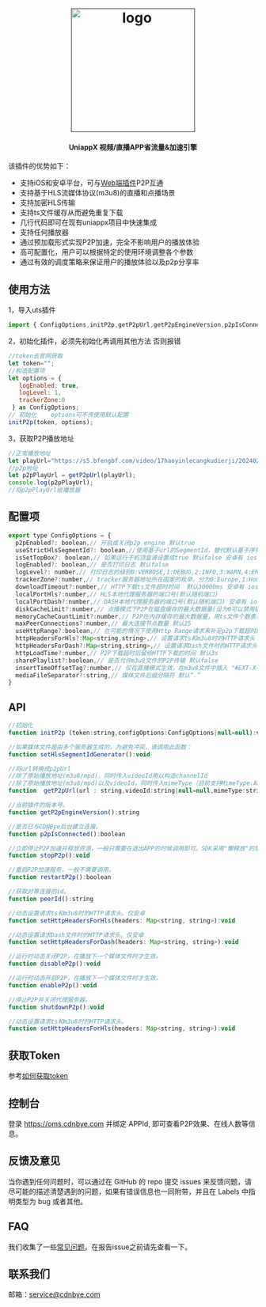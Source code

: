 <h1 align="center"><a href="" target="_blank" rel="noopener noreferrer"><img width="250" src="https://www.cdnbye.com/img/logo.png" alt="logo"></a></h1>
<h4 align="center">UniappX 视频/直播APP省流量&加速引擎</h4>


该插件的优势如下：
- 支持iOS和安卓平台，可与[Web端插件](https://gitee.com/cdnbye/hlsjs-p2p-engine)P2P互通
- 支持基于HLS流媒体协议(m3u8)的直播和点播场景
- 支持加密HLS传输
- 支持ts文件缓存从而避免重复下载
- 几行代码即可在现有uniappx项目中快速集成
- 支持任何播放器
- 通过预加载形式实现P2P加速，完全不影响用户的播放体验
- 高可配置化，用户可以根据特定的使用环境调整各个参数
- 通过有效的调度策略来保证用户的播放体验以及p2p分享率

## 使用方法
1，导入uts插件
```javascript
import { ConfigOptions,initP2p,getP2pUrl,getP2pEngineVersion,p2pIsConnected,stopP2p } from "@/uni_modules/cdnbye-swarmcloud";
```

2，初始化插件，必须先初始化再调用其他方法 否则报错
```javascript
//token去官网获取
let token="";
//构造配置项
let options = {
   logEnabled: true,
   logLevel: 1,
   trackerZone:0
 } as ConfigOptions;
// 初始化    options可不传使用默认配置
initP2p(token, options);
```

3，获取P2P播放地址
```javascript
//正常播放地址
let playUrl="https://s5.bfengbf.com/video/17haoyinlecangkudierji/20240216/index.m3u8";
//p2p地址
let p2pPlayUrl = getP2pUrl(playUrl);
console.log(p2pPlayUrl);
//将p2pPlayUrl给播放器
```

## 配置项
```javascript
export type ConfigOptions = {
  p2pEnabled?: boolean,// 开启或关闭p2p engine 默认true
  useStrictHlsSegmentId?: boolean,//使用基于url的SegmentId，替代默认基于序列号的 默认false
  isSetTopBox?: boolean,// 如果运行于机顶盒请设置成true 默认false 安卓有 ios没有
  logEnabled?: boolean,// 是否打印日志 默认false
  logLevel?: number,// 打印日志的级别0:VERBOSE,1:DEBUG,2:INFO,3:WARN,4:ERROR 默认3
  trackerZone?:number,// tracker服务器地址所在国家的枚举，分为0:Europe,1:HongKong,2:USA 默认0
  downloadTimeout?:number,// HTTP下载ts文件超时时间  默认30000ms 安卓有 ios没有
  localPortHls?:number,// HLS本地代理服务器的端口号(默认随机端口)
  localPortDash?:number,// DASH本地代理服务器的端口号(默认随机端口) 安卓有 ios没有
  diskCacheLimit?:number,// 点播模式下P2P在磁盘缓存的最大数据量(设为0可以禁用磁盘缓存) 默认2000*1024*1024
  memoryCacheCountLimit?:number,// P2P在内存缓存的最大数据量，用ts文件个数表示 默认15
  maxPeerConnections?:number,// 最大连接节点数量 默认25
  useHttpRange?:boolean,// 在可能的情况下使用Http Range请求来补足p2p下载超时的剩余部分数据 默认true
  httpHeadersForHls?:Map<string,string>,// 设置请求ts和m3u8时的HTTP请求头 默认null
  httpHeadersForDash?:Map<string,string>,// 设置请求Dash文件时的HTTP请求头 默认null 安卓有 ios没有
  httpLoadTime?:number,// P2P下载超时后留给HTTP下载的时间 默认3s
  sharePlaylist?:boolean,// 是否允许m3u8文件的P2P传输 默认false
  insertTimeOffsetTag?:number,// 仅在直播模式生效，在m3u8文件中插入 "#EXT-X-START:TIME-OFFSET=[timeOffset]"，强制播放器从某个位置开始加载，其中 [timeOffset] 是在播放列表的偏移量，如果为负则从播放列表结尾往前偏移（单位：秒）
  mediaFileSeparator?:string,// 媒体文件后缀分隔符 默认“.”
}
```

## API
```javascript
//初始化
function initP2p (token:string,configOptions:ConfigOptions|null=null):void

//如果媒体文件是由多个服务器生成的，为避免冲突，请调用此函数：
function setHlsSegmentIdGenerator():void

//将url转换成p2pUrl
//除了原始播放地址(m3u8/mpd)，同时传入videoId用以构造channelId
//除了原始播放地址(m3u8/mpd)以及videoId，同时传入mimeType（目前支持MimeType.APPLICATION_M3U8和MimeType.APPLICATION_MPD），用于无".m3u8"或".mpd"后缀的url。传入字符串m3u8或mpd
function  getP2pUrl(url : string,videoId:string|null=null,mimeType:string|null=null) : string

//当前插件的版本号。
function getP2pEngineVersion():string

//是否已与CDNBye后台建立连接。
function p2pIsConnected():boolean

//立即停止P2P加速并释放资源，一般只需要在退出APP的时候调用即可。SDK采用"懒释放"的策略，只有在重启p2p的时候才释放资源。对于性能较差的设备起播耗时可能比较明显，建议在视频播放之前提前调用 engine.stopP2p() 。
function stopP2p():void

//重启P2P加速服务，一般不需要调用。
function restartP2p():boolean

//获取对等连接的id。
function peerId():string

//动态设置请求ts和m3u8时的HTTP请求头。仅安卓
function setHttpHeadersForHls(headers: Map<string, string>):void

//动态设置请求Dash文件时的HTTP请求头。仅安卓
function setHttpHeadersForDash(headers: Map<string, string>):void

//运行时动态关闭P2P，在播放下一个媒体文件时才生效。
function disableP2p():void

//运行时动态开启P2P，在播放下一个媒体文件时才生效。
function enableP2p():void

//停止P2P并关闭代理服务器。
function shutdownP2p():void

//动态设置请求ts和m3u8时的HTTP请求头。
function setHttpHeadersForHls(headers: Map<string, string>):void
```

## 获取Token
参考[如何获取token](https://www.cdnbye.com/cn/bindings.html#%E7%BB%91%E5%AE%9A-app-id-%E5%B9%B6%E8%8E%B7%E5%8F%96token)

## 控制台
登录 https://oms.cdnbye.com 并绑定 APPId, 即可查看P2P效果、在线人数等信息。

## 反馈及意见
当你遇到任何问题时，可以通过在 GitHub 的 repo 提交 issues 来反馈问题，请尽可能的描述清楚遇到的问题，如果有错误信息也一同附带，并且在 Labels 中指明类型为 bug 或者其他。

## FAQ
我们收集了一些[常见问题](https://www.cdnbye.com/faq.html)。在报告issue之前请先查看一下。

## 联系我们
邮箱：service@cdnbye.com
